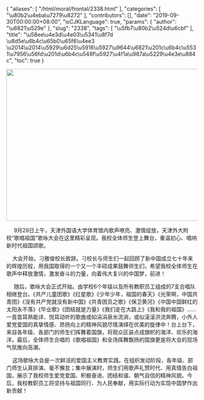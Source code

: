 {
    "aliases": [
        "/html/moral/frontal/2338.html"
    ],
    "categories": [
        "\u80b2\u4eba\u7279\u8272"
    ],
    "contributors": [],
    "date": "2019-09-30T00:00:00+08:00",
    "isCJKLanguage": true,
    "params": {
        "author": "\u6821\u529e"
    },
    "slug": "2338",
    "tags": [
        "\u5fb7\u80b2\u524d\u6cbf"
    ],
    "title": "\u58ee\u4e3d\u4e03\u5341\u8f7d \u8d5e\u6b4c\u65b0\u65f6\u4ee3 \u2014\u2014\u5929\u6d25\u5916\u5927\u9644\u6821\u201c\u6b4c\u5531\u7956\u56fd\u201d\u6b4c\u548f\u5927\u4f1a\u987a\u5229\u4e3e\u884c",
    "toc": true
}


<img
    src="https://cdn.tfls.online/mirror/full/792655981abdb3595df2d2cf6b97166b770cc5fa.jpg"
    style="display:block;margin-left:auto;margin-right:auto;"
    decoding="async"
    fetchpriority="auto"
    loading="lazy"
    height="400"
    width="600"
/>




      9月28日上午，天津外国语大学体育馆内歌声嘹亮、激情绽放，天津外大附校“歌唱祖国”歌咏大会在这里精彩呈现。我校全体师生登上舞台，重温初心、唱响新时代祖国颂歌。




    大会开始，刁雅俊校长致辞。刁校长与师生们一起回顾了新中国成立七十年来的辉煌历程，用我国取得的一个又一个丰硕成果鼓舞师生们，希望我校全体师生在歌声中释放激情，激发奋斗的力量，向着伟大复兴的中国梦，前进！




     随后，歌咏大会正式开始。由学校6个年级以及所有教职员工组成的7支合唱队相继登台。《共产儿童团歌》《红星歌》《少年少年，祖国的春天》《光荣啊，中国共青团》《没有共产党就没有新中国》《共青团员之歌》《保卫黄河》《中国中国鲜红的太阳永不落》《毕业歌》《团结就是力量》《我们走在大路上》《我和我的祖国》……一首首耳熟能详、悦耳动听的歌曲或如涓涓泉水流淌，或似滚滚洪流奔腾，小外人爱党爱国的真挚情感、昂扬向上的精神风貌尽情演绎在优美的旋律中！台上台下，来自各年级、各部门的师生们挥舞着国旗，将观众区装点成旗帜的海洋、欢乐的海洋。最后，全体师生合唱的《歌唱祖国》和全场挥舞飘扬的国旗更是将大会的现场气氛推向高潮。




    这场歌咏大会是一次鲜活的爱国主义教育实践。在组织发动阶段，各年级、部门师生认真排演、毫不懈怠；集中展演时，师生们用歌声礼赞时代、用真情告白祖国，展示了我校师生爱党爱国、积极奋进、团结和谐、朝气自信的精神风貌。今后，我校教职员工将坚持与祖国同行、为人民奉献，用实际行动为实现中国梦作出新贡献！




  


  


  



